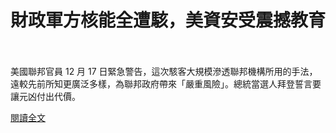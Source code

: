 # 財政軍方核能全遭駭，美資安受震撼教育

<!--more-->
<!--76-->
<br><br/>
美國聯邦官員 12 月 17 日緊急警告，這次駭客大規模滲透聯邦機構所用的手法，遠較先前所知更廣泛多樣，為聯邦政府帶來「嚴重風險」。總統當選人拜登誓言要讓元凶付出代價。

[閱讀全文](https://technews.tw/2020/12/18/us-government-agencies-were-hacked/)


